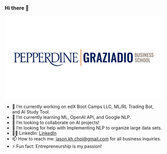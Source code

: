 ### Hi there 👋

![PGB](Pepperdine-Graz.jpeg)

- 🔭 I’m currently working on edX Boot Camps LLC, ML/RL Trading Bot, and AI Study Tool.
- 🌱 I’m currently learning ML, OpenAI API, and Google NLP.
- 👯 I’m looking to collaborate on AI projects!
- 🤔 I’m looking for help with Implementing NLP to organize large data sets.
- 👨‍💻 LinkedIn: [LinkedIn](https://www.linkedin.com/in/jasonkchoi/)
- 📫 How to reach me: jason.kh.choi@gmail.com for all business inquiries.
- ⚡ Fun fact: Entrepreneurship is my passion!


